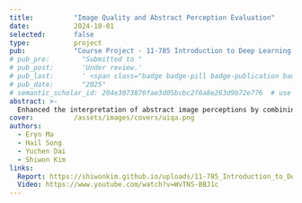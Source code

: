 ```yaml
---
title:          "Image Quality and Abstract Perception Evaluation"
date:           2024-10-01
selected:       false
type:           project
pub:            "Course Project - 11-785 Introduction to Deep Learning (Fall 2024, CMU)"
# pub_pre:        "Submitted to "
# pub_post:       'Under review.'
# pub_last:       ' <span class="badge badge-pill badge-publication badge-success">Spotlight</span>'
# pub_date:       "2025"
# semantic_scholar_id: 204e3073870fae3d05bcbc2f6a8e263d9b72e776  # use this to retrieve citation count
abstract: >-
  Enhanced the interpretation of abstract image perceptions by combining CLIP-IQA and UIQA with a multi-branch backbone, demonstrating superior accuracy and faster convergence compared to existing image quality assessment (IQA) methods.
cover:          /assets/images/covers/uiqa.png
authors:
  - Eryn Ma
  - Hail Song
  - Yuchen Dai
  - Shiwon Kim
links:
  Report: https://shiwonkim.github.io/uploads/11-785_Introduction_to_Deep_Learning.pdf
  Video: https://www.youtube.com/watch?v=WvTNS-BBJ1c
---
```

